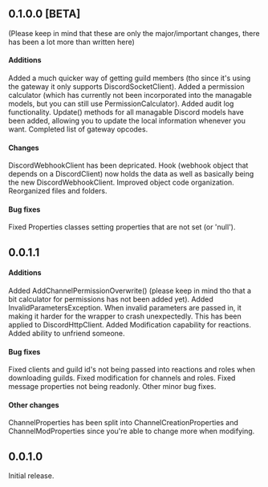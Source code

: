 ## 0.1.0.0 [BETA]
(Please keep in mind that these are only the major/important changes, there has been a lot more than written here)

#### Additions
Added a much quicker way of getting guild members (tho since it's using the gateway it only supports DiscordSocketClient).
Added a permission calculator (which has currently not been incorporated into the managable models, but you can still use PermissionCalculator).
Added audit log functionality.
Update() methods for all managable Discord models have been added, allowing you to update the local information whenever you want.
Completed list of gateway opcodes.

#### Changes
DiscordWebhookClient has been depricated. Hook (webhook object that depends on a DiscordClient) now holds the data as well as basically being the new DiscordWebhookClient.
Improved object code organization.
Reorganized files and folders.

#### Bug fixes
Fixed Properties classes setting properties that are not set (or 'null').



## 0.0.1.1
#### Additions
Added AddChannelPermissionOverwrite() (please keep in mind tho that a bit calculator for permissions has not been added yet).
Added InvalidParametersException. When invalid parameters are passed in, it making it harder for the wrapper to crash unexpectedly. This has been applied to DiscordHttpClient.
Added Modification capability for reactions.
Added ability to unfriend someone.

#### Bug fixes
Fixed clients and guild id's not being passed into reactions and roles when downloading guilds.
Fixed modification for channels and roles.
Fixed message properties not being readonly.
Other minor bug fixes.

#### Other changes
ChannelProperties has been split into ChannelCreationProperties and ChannelModProperties since you're able to change more when modifying.



## 0.0.1.0
Initial release.
